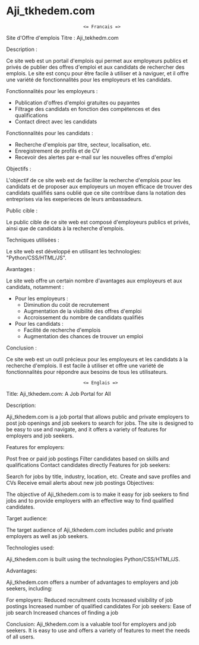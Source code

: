 # Aji_tkhedem.com

                                 <= Francais =>
                                 
Site d'Offre d'emplois
Titre : Aji_tekhedm.com

Description :

Ce site web est un portail d'emplois qui permet aux employeurs publics et privés de publier des offres d'emploi et aux candidats de rechercher des emplois. Le site est conçu pour être facile à utiliser et à naviguer, et il offre une variété de fonctionnalités pour les employeurs et les candidats.

Fonctionnalités pour les employeurs :

* Publication d'offres d'emploi gratuites ou payantes
* Filtrage des candidats en fonction des compétences et des qualifications
* Contact direct avec les candidats

Fonctionnalités pour les candidats :

* Recherche d'emplois par titre, secteur, localisation, etc.
* Enregistrement de profils et de CV
* Recevoir des alertes par e-mail sur les nouvelles offres d'emploi

Objectifs :

L'objectif de ce site web est de faciliter la recherche d'emplois pour les candidats et de proposer aux employeurs un moyen efficace de trouver des candidats qualifiés
sans oublié que ce site contribue dans la notation des entreprises via les exeperieces de leurs ambassadeurs.

Public cible :

Le public cible de ce site web est composé d'employeurs publics et privés, ainsi que de candidats à la recherche d'emplois.

Techniques utilisées :

Le site web est développé en utilisant les technologies: "Python/CSS/HTML/JS".

Avantages :

Le site web offre un certain nombre d'avantages aux employeurs et aux candidats, notamment :

- Pour les employeurs :
    * Diminution du coût de recrutement
    * Augmentation de la visibilité des offres d'emploi
    * Accroissement du nombre de candidats qualifiés
- Pour les candidats :
    * Facilité de recherche d'emplois
    * Augmentation des chances de trouver un emploi

Conclusion :

Ce site web est un outil précieux pour les employeurs et les candidats à la recherche d'emplois. Il est facile à utiliser et offre une variété de fonctionnalités pour répondre aux besoins de tous les utilisateurs.


                                 <= Englais =>

                                 
Title: Aji_tkhedem.com: A Job Portal for All

Description:

Aji_tkhedem.com is a job portal that allows public and private employers to post job openings and job seekers to search for jobs. The site is designed to be easy to use and navigate, and it offers a variety of features for employers and job seekers.

Features for employers:

Post free or paid job postings
Filter candidates based on skills and qualifications
Contact candidates directly
Features for job seekers:

Search for jobs by title, industry, location, etc.
Create and save profiles and CVs
Receive email alerts about new job postings
Objectives:

The objective of Aji_tkhedem.com is to make it easy for job seekers to find jobs and to provide employers with an effective way to find qualified candidates.

Target audience:

The target audience of Aji_tkhedem.com includes public and private employers as well as job seekers.

Technologies used:

Aji_tkhedem.com is built using the technologies Python/CSS/HTML/JS.

Advantages:

Aji_tkhedem.com offers a number of advantages to employers and job seekers, including:

For employers:
Reduced recruitment costs
Increased visibility of job postings
Increased number of qualified candidates
For job seekers:
Ease of job search
Increased chances of finding a job

Conclusion:
Aji_tkhedem.com is a valuable tool for employers and job seekers. It is easy to use and offers a variety of features to meet the needs of all users.
